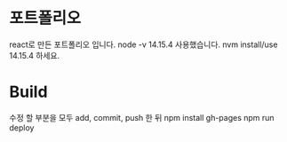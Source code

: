 # 포트폴리오

react로 만든 포트폴리오 입니다.
node -v 14.15.4 사용했습니다.
nvm install/use 14.15.4 하세요.

# Build

수정 할 부분을 모두 add, commit, push 한 뒤
npm install gh-pages
npm run deploy
